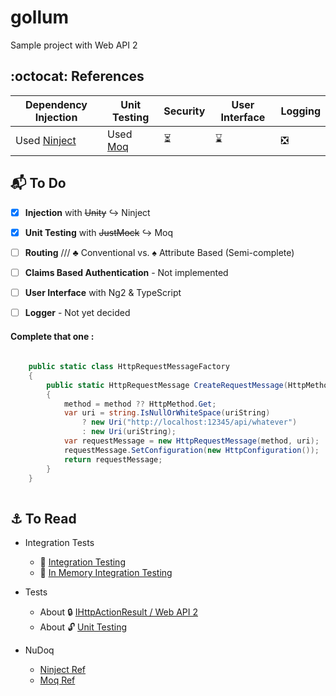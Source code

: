 # gollum
Sample project with Web API 2
 
## :octocat: References

Dependency Injection | Unit Testing | Security | User Interface | Logging 
------------ | ------------- | -------------  | ------------- | -------------
Used [Ninject]() | Used [Moq](https://github.com/Moq/moq4/wiki/Quickstart) | :hourglass_flowing_sand: | :hourglass: | :negative_squared_cross_mark:




## :mailbox_with_mail: To Do

- [x] **Injection** with <del>Unity</del> :arrow_right_hook: Ninject
- [x] **Unit Testing** with <del>JustMock</del> :arrow_right_hook: Moq
- [ ] **Routing** /// :clubs: Conventional vs. :spades: Attribute Based (Semi-complete)
- [ ] **Claims Based Authentication** - Not implemented
- [ ] **User Interface** with Ng2 & TypeScript
- [ ] **Logger** - Not yet decided


#### Complete that one : 

```cs
	
    public static class HttpRequestMessageFactory
    {
        public static HttpRequestMessage CreateRequestMessage(HttpMethod method = null, string uriString = null)
        {
            method = method ?? HttpMethod.Get;
            var uri = string.IsNullOrWhiteSpace(uriString)
                ? new Uri("http://localhost:12345/api/whatever")
                : new Uri(uriString);
            var requestMessage = new HttpRequestMessage(method, uri);
            requestMessage.SetConfiguration(new HttpConfiguration());
            return requestMessage;
        }
    }
    
```



## :anchor: To Read 

* Integration Tests
   * :closed_lock_with_key: [Integration Testing](http://tostring.it/2012/07/23/an-easy-way-to-write-an-integration-test-with-web-api/)
   * :closed_lock_with_key: [In Memory Integration Testing](http://www.strathweb.com/2012/06/asp-net-web-api-integration-testing-with-in-memory-hosting/)


* Tests
	* About :lock: [IHttpActionResult / Web API 2](http://stackoverflow.com/questions/31485618/xunit-test-ihttpactionresult-web-api-2-function-for-custom-message)
	* About :unlock: [ Unit Testing](http://www.asp.net/web-api/overview/testing-and-debugging/unit-testing-controllers-in-web-api)


* NuDoq
   * [Ninject Ref](http://www.nudoq.org/#!/Projects/Ninject)
   * [Moq Ref](http://www.nudoq.org/#!/Projects/Moq)





